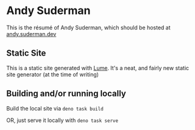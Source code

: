 # Andy Suderman

This is the résumé of Andy Suderman, which should be hosted at
[andy.suderman.dev](https://andy.suderman.dev)

## Static Site

This is a static site generated with [Lume](https://lume.land). It's a neat, and
fairly new static site generator (at the time of writing)

## Building and/or running locally

Build the local site via `deno task build`

OR, just serve it locally with `deno task serve`
